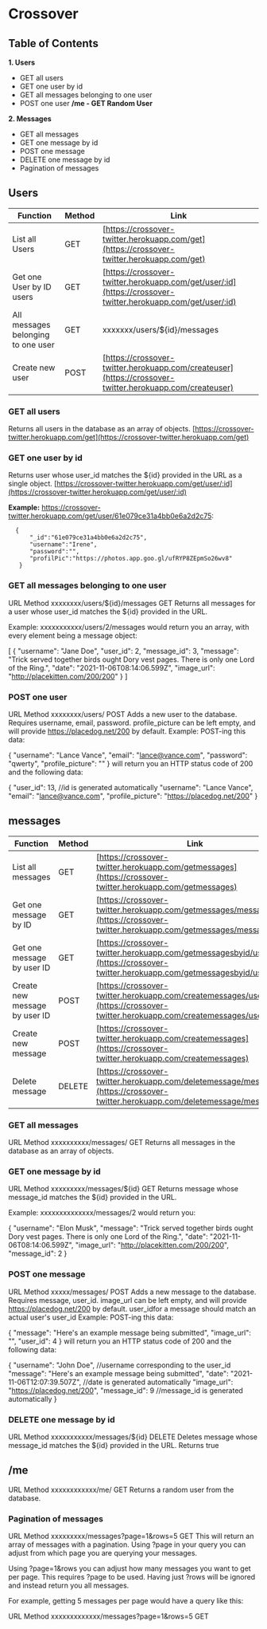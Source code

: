 # Crossover

## Table of Contents

**1. Users**

* GET all users
* GET one user by id
* GET all messages belonging to one user
* POST one user
**/me - GET Random User**

**2. Messages**

* GET all messages
* GET one message by id
* POST one message
* DELETE one message by id
* Pagination of messages



## Users

| Function      | Method        | Link          |
| ------------- | ------------- | ------------- |
| List all Users | GET           | [https://crossover-twitter.herokuapp.com/get](https://crossover-twitter.herokuapp.com/get) |
| Get one User by ID users | GET           | [https://crossover-twitter.herokuapp.com/get/user/:id](https://crossover-twitter.herokuapp.com/get/user/:id)|
| All messages belonging to one user | GET           | xxxxxxx/users/${id}/messages |
| Create new user | POST           | [https://crossover-twitter.herokuapp.com/createuser](https://crossover-twitter.herokuapp.com/createuser) |

### GET all users
Returns all users in the database as an array of objects.
[https://crossover-twitter.herokuapp.com/get](https://crossover-twitter.herokuapp.com/get)


### GET one user by id
Returns user whose user_id matches the ${id} provided in the URL as a single object.
[https://crossover-twitter.herokuapp.com/get/user/:id](https://crossover-twitter.herokuapp.com/get/user/:id)

**Example:** https://crossover-twitter.herokuapp.com/get/user/61e079ce31a4bb0e6a2d2c75:

```
  {
      "_id":"61e079ce31a4bb0e6a2d2c75",
      "username":"Irene",
      "password":"",
      "profilPic":"https://photos.app.goo.gl/ufRYP8ZEpmSo26wv8"
   }
   ```

### GET all messages belonging to one user
URL	Method
xxxxxxxx/users/${id}/messages	GET
Returns all messages for a user whose user_id matches the ${id} provided in the URL.

Example: xxxxxxxxxxx/users/2/messages would return you an array, with every element being a message object:

[
  {
    "username": "Jane Doe",
    "user_id": 2,
    "message_id": 3,
    "message": "Trick served together birds ought Dory vest pages. There is only one Lord of the Ring.",
    "date": "2021-11-06T08:14:06.599Z",
    "image_url": "http://placekitten.com/200/200"
  }
]

### POST one user
URL	Method
xxxxxxxx/users/	POST
Adds a new user to the database. Requires username, email, password. profile_picture can be left empty, and will provide https://placedog.net/200 by default. Example: POST-ing this data:

{
	"username": "Lance Vance",
	"email": "lance@vance.com",
	"password": "qwerty",
	"profile_picture": ""
 }
will return you an HTTP status code of 200 and the following data:

{
  "user_id": 13, //id is generated automatically
  "username": "Lance Vance",
  "email": "lance@vance.com",
  "profile_picture": "https://placedog.net/200"
}
## messages
| Function      | Method        | Link          |
| ------------- | ------------- | ------------- |
| List all messages | GET           | [https://crossover-twitter.herokuapp.com/getmessages](https://crossover-twitter.herokuapp.com/getmessages) |
| Get one message by ID | GET           | [https://crossover-twitter.herokuapp.com/getmessages/message/:id](https://crossover-twitter.herokuapp.com/getmessages/message/:id)  |
| Get one message by user ID | GET           | [https://crossover-twitter.herokuapp.com/getmessagesbyid/user/:user](https://crossover-twitter.herokuapp.com/getmessagesbyid/user/:user)  |
| Create new message by user ID | POST          | [https://crossover-twitter.herokuapp.com/createmessages/user/:user](https://crossover-twitter.herokuapp.com/createmessages/user/:user) |
| Create new message | POST          | [https://crossover-twitter.herokuapp.com/createmessages](https://crossover-twitter.herokuapp.com/createmessages) |
| Delete message |   DELETE    | [https://crossover-twitter.herokuapp.com/deletemessage/message/:id](https://crossover-twitter.herokuapp.com/deletemessage/message/:id) |
### GET all messages

URL	Method
xxxxxxxxxx/messages/	GET
Returns all messages in the database as an array of objects.

### GET one message by id

URL	Method
xxxxxxxxx/messages/${id}	GET
Returns message whose message_id matches the ${id} provided in the URL.

Example: xxxxxxxxxxxxxx/messages/2 would return you:

{
  "username": "Elon Musk",
  "message": "Trick served together birds ought Dory vest pages. There is only one Lord of the Ring.",
  "date": "2021-11-06T08:14:06.599Z",
  "image_url": "http://placekitten.com/200/200",
  "message_id": 2
}

### POST one message

URL	Method
xxxxx/messages/	POST
Adds a new message to the database. Requires message, user_id. image_url can be left empty, and will provide https://placedog.net/200 by default. user_idfor a message should match an actual user's user_id Example: POST-ing this data:

{
	"message": "Here's an example message being submitted",
	"image_url": "",
	"user_id": 4
}
will return you an HTTP status code of 200 and the following data:

{
  "username": "John Doe", //username corresponding to the user_id
  "message": "Here's an example message being submitted",
  "date": "2021-11-06T12:07:39.507Z", //date is generated automatically
  "image_url": "https://placedog.net/200",
  "message_id": 9 //message_id is generated automatically
}

### DELETE one message by id

URL	Method
xxxxxxxxxxx/messages/${id}	DELETE
Deletes message whose message_id matches the ${id} provided in the URL. Returns true

## /me

URL	Method
xxxxxxxxxxxx/me/	GET
Returns a random user from the database.

### Pagination of messages
URL	Method
xxxxxxxxx/messages?page=1&rows=5	GET
This will return an array of messages with a pagination. Using ?page in your query you can adjust from which page you are querying your messages.

Using ?page=1&rows you can adjust how many messages you want to get per page. This requires ?page to be used. Having just ?rows will be ignored and instead return you all messages.

For example, getting 5 messages per page would have a query like this:

URL	Method
xxxxxxxxxxxxx/messages?page=1&rows=5	GET
